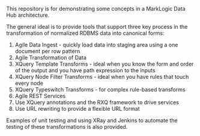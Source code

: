 This repository is for demonstrating some concepts in a MarkLogic Data Hub architecture.

The general ideal is to provide tools that support three key process in the transformation of normalized
RDBMS data into canonical forms:

1. Agile Data Ingest - quickly load data into staging area using a one document per row pattern
2. Agile Transformation of Data
  1. XQuery Template Transforms - ideal when you know the form and order of the output and you have path expression to the inputs
  2. XQuery Node Filter Transforms - ideal when you have rules that touch every node
  3. XQuery Typeswitch Transforms - for complex rule-based transforms
3. Agile REST Services
  1. Use XQuery annotations and the RXQ framework to drive services
  2. Use URL rewriting to provide a flexible URL format

Examples of unit testing and using XRay and Jenkins to automate the testing of these transformations is also provided.